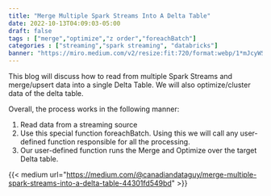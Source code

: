 ```yaml
---
title: "Merge Multiple Spark Streams Into A Delta Table"
date: 2022-10-13T04:09:03-05:00
draft: false
tags : ["merge","optimize","z order","foreachBatch"]
categories : ["streaming","spark streaming", "databricks"]
banner: "https://miro.medium.com/v2/resize:fit:720/format:webp/1*mJcyWScvq8JuU0cg_yQN5g.png"
---
```

This blog will discuss how to read from multiple Spark Streams and merge/upsert data into a single Delta Table. We will also optimize/cluster data of the delta table.

Overall, the process works in the following manner:

1.  Read data from a streaming source
2.  Use this special function foreachBatch. Using this we will call any user-defined function responsible for all the processing.
3.  Our user-defined function runs the Merge and Optimize over the target Delta table.

{{< medium url="https://medium.com/@canadiandataguy/merge-multiple-spark-streams-into-a-delta-table-44301fd549bd" >}}